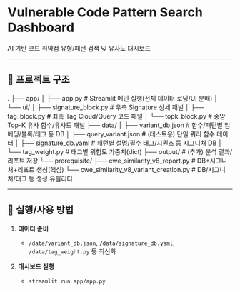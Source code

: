 # Vulnerable Code Pattern Search Dashboard

AI 기반 코드 취약점 유형/패턴 검색 및 유사도 대시보드

---

## 📁 프로젝트 구조
.
├── app/
│ ├── app.py # Streamlit 메인 실행(전체 데이터 로딩/UI 분배)
│ └── ui/
│ ├── signature_block.py # 우측 Signature 상세 패널
│ ├── tag_block.py # 좌측 Tag Cloud/Query 코드 패널
│ └── topk_block.py # 중앙 Top-K 유사 함수/유사도 패널
├── data/
│ ├── variant_db.json # 함수/패턴별 임베딩/블록/태그 등 DB
│ ├── query_variant.json # (테스트용) 단일 쿼리 함수 데이터
│ ├── signature_db.yaml # 패턴별 설명/필수 태그/시퀀스 등 시그니처 DB
│ └── tag_weight.py # 태그별 위험도 가중치(dict)
├── output/ # (추가) 분석 결과/리포트 저장
└── prerequisite/
├── cwe_similarity_v8_report.py # DB+시그니처+리포트 생성(핵심)
└── cwe_similarity_v8_variant_creation.py # DB/시그니처/태그 등 생성 유틸리티

---

## 🚦 실행/사용 방법

1. **데이터 준비**
   - `/data/variant_db.json`, `/data/signature_db.yaml`, `/data/tag_weight.py` 등 최신화

2. **대시보드 실행**
   - `streamlit run app/app.py`